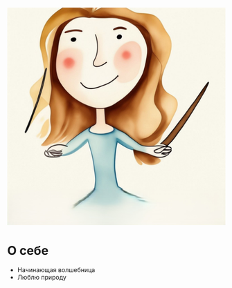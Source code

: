 ![](https://github.com/Nadezhda-Sergeevna/About-me/blob/main/image/photo.png)

# О себе
- Начинающая волшебница
- Люблю природу
  



